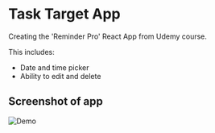 # Task Target App
Creating the 'Reminder Pro' React App from Udemy course.

This includes:
* Date and time picker
* Ability to edit and delete

## Screenshot of app
![Demo](https://user-images.githubusercontent.com/26763021/34644344-a2200dd6-f32c-11e7-8c71-71c02180afc3.png)

